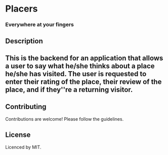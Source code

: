 <h1>Placers</h1>
<h3>Everywhere at your fingers</h3>

<h2>Description<h2>
This is the backend for an application that allows a user to say what he/she thinks about a place he/she has visited.
The user is requested to enter their rating of the place, their review of the place, and if they''re a returning visitor.

## Contributing

Contributions are welcome! Please follow the guidelines.

## License

Licenced by MIT.